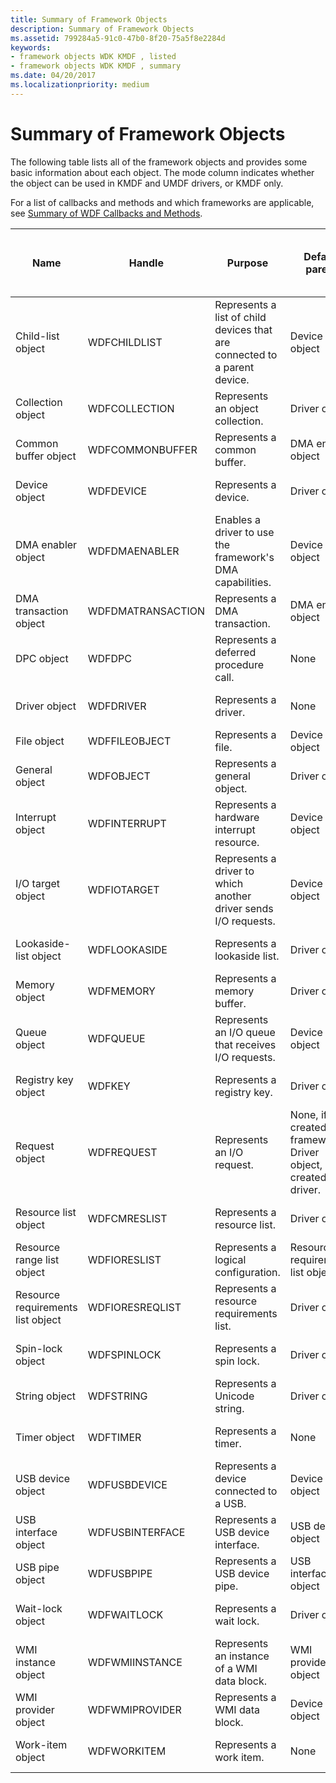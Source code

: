 ```yaml
---
title: Summary of Framework Objects
description: Summary of Framework Objects
ms.assetid: 799284a5-91c0-47b0-8f20-75a5f8e2284d
keywords:
- framework objects WDK KMDF , listed
- framework objects WDK KMDF , summary
ms.date: 04/20/2017
ms.localizationpriority: medium
---
```


# Summary of Framework Objects


The following table lists all of the framework objects and provides some basic information about each object. The mode column indicates whether the object can be used in KMDF and UMDF drivers, or KMDF only.

For a list of callbacks and methods and which frameworks are applicable, see [Summary of WDF Callbacks and Methods](https://docs.microsoft.com/windows-hardware/drivers/ddi/content/_wdf/).

|Name|Handle|Purpose|Default parent|Can driver override default parent?|Mode|Reference|
|--- |--- |--- |--- |--- |--- |--- |
|Child-list object|WDFCHILDLIST|Represents a list of child devices that are connected to a parent device.|Device object|No|KM|[WDF Child-List Object Reference](https://docs.microsoft.com/windows-hardware/drivers/ddi/content/wdfchildlist/)|
|Collection object|WDFCOLLECTION|Represents an object collection.|Driver object|Yes|KM/UM|[WDF Collection Object Reference](https://docs.microsoft.com/windows-hardware/drivers/ddi/content/wdfcollection/)|
|Common buffer object|WDFCOMMONBUFFER|Represents a common buffer.|DMA enabler object|No|KM|[WDF Common Buffer Object Reference](https://docs.microsoft.com/windows-hardware/drivers/ddi/content/wdfcommonbuffer/)|
|Device object|WDFDEVICE|Represents a device.|Driver object|No|KM/UM|[WDF Device Object Reference](https://docs.microsoft.com/windows-hardware/drivers/ddi/content/wdfdevice/)|
|DMA enabler object|WDFDMAENABLER|Enables a driver to use the framework's DMA capabilities.|Device object|Yes|KM|[WDF DMA Object Reference](https://docs.microsoft.com/windows-hardware/drivers/ddi/content/wdfdmaenabler/)|
|DMA transaction object|WDFDMATRANSACTION|Represents a DMA transaction.|DMA enabler object|No|KM|[WDF DMA Object Reference](https://docs.microsoft.com/windows-hardware/drivers/ddi/content/wdfdmaenabler/)|
|DPC object|WDFDPC|Represents a deferred procedure call.|None|Yes|KM|[WDF DPC Object Reference](https://docs.microsoft.com/windows-hardware/drivers/ddi/content/wdfdpc/)|
|Driver object|WDFDRIVER|Represents a driver.|None|No|KM/UM|[WDF Driver Object Reference](https://docs.microsoft.com/windows-hardware/drivers/ddi/content/wdfdriver/)|
|File object|WDFFILEOBJECT|Represents a file.|Device object|No|KM/UM|[WDF File Object Reference](https://docs.microsoft.com/windows-hardware/drivers/ddi/content/wdffileobject/)|
|General object|WDFOBJECT|Represents a general object.|Driver object|Yes|KM/UM|[WDF General Object Reference](https://docs.microsoft.com/windows-hardware/drivers/ddi/content/wdfobject/)|
|Interrupt object|WDFINTERRUPT|Represents a hardware interrupt resource.|Device object|Yes|KM/UM|[WDF Interrupt Object Reference](https://docs.microsoft.com/windows-hardware/drivers/ddi/content/wdfinterrupt/)|
|I/O target object|WDFIOTARGET|Represents a driver to which another driver sends I/O requests.|Device object|Yes|KM/UM|[WDF I/O Target Object Reference](https://docs.microsoft.com/windows-hardware/drivers/ddi/content/wdfiotarget/)|
|Lookaside-list object|WDFLOOKASIDE|Represents a lookaside list.|Driver object|Yes|KM|[WDF Memory Object Reference](https://docs.microsoft.com/windows-hardware/drivers/ddi/content/wdfmemory/)|
|Memory object|WDFMEMORY|Represents a memory buffer.|Driver object|Yes|KM/UM|[WDF Memory Object Reference](https://docs.microsoft.com/windows-hardware/drivers/ddi/content/wdfmemory/)|
|Queue object|WDFQUEUE|Represents an I/O queue that receives I/O requests.|Device object|Yes|KM/UM|[WDF Queue Object Reference](https://docs.microsoft.com/windows-hardware/drivers/ddi/content/wdfio/)|
|Registry key object|WDFKEY|Represents a registry key.|Driver object|Yes|KM/UM|[WDF Registry Key Object Reference](https://docs.microsoft.com/windows-hardware/drivers/ddi/content/wdfregistry/)|
|Request object|WDFREQUEST|Represents an I/O request.|None, if created by framework. Driver object, if created by driver.|Yes, if created by driver.|KM/UM|[WDF Request Object Reference](https://docs.microsoft.com/windows-hardware/drivers/ddi/content/wdfrequest/)|
|Resource list object|WDFCMRESLIST|Represents a resource list.|Driver object|No|KM/UM|[WDF Resource Object Reference](https://docs.microsoft.com/windows-hardware/drivers/ddi/content/wdfresource/)|
|Resource range list object|WDFIORESLIST|Represents a logical configuration.|Resource requirements list object|No|KM|[WDF Resource Object Reference](https://docs.microsoft.com/windows-hardware/drivers/ddi/content/wdfresource/)|
|Resource requirements list object|WDFIORESREQLIST|Represents a resource requirements list.|Driver object|No|KM|[WDF Resource Object Reference](https://docs.microsoft.com/windows-hardware/drivers/ddi/content/wdfresource/)|
|Spin-lock object|WDFSPINLOCK|Represents a spin lock.|Driver object|Yes|KM/UM|[WDF Synchronization Methods](https://docs.microsoft.com/windows-hardware/drivers/ddi/content/wdfsync/)|
|String object|WDFSTRING|Represents a Unicode string.|Driver object|Yes|KM/UM|[WDF String Object Reference](https://docs.microsoft.com/windows-hardware/drivers/ddi/content/wdfstring/)|
|Timer object|WDFTIMER|Represents a timer.|None|Yes|KM/UM|[WDF Timer Object Reference](https://docs.microsoft.com/windows-hardware/drivers/ddi/content/wdftimer/)|
|USB device object|WDFUSBDEVICE|Represents a device connected to a USB.|Device object|No|KM/UM|[WDF USB Reference](https://docs.microsoft.com/windows-hardware/drivers/ddi/content/wdfusb/)|
|USB interface object|WDFUSBINTERFACE|Represents a USB device interface.|USB device object|No|KM/UM|[WDF USB Reference](https://docs.microsoft.com/windows-hardware/drivers/ddi/content/wdfusb/)|
|USB pipe object|WDFUSBPIPE|Represents a USB device pipe.|USB interface object|No|KM/UM|[WDF USB Reference](https://docs.microsoft.com/windows-hardware/drivers/ddi/content/wdfusb/)|
|Wait-lock object|WDFWAITLOCK|Represents a wait lock.|Driver object|Yes|KM/UM|[WDF Synchronization Methods](https://docs.microsoft.com/windows-hardware/drivers/ddi/content/wdfsync/)|
|WMI instance object|WDFWMIINSTANCE|Represents an instance of a WMI data block.|WMI provider object|No|KM|[WDF WMI Reference](https://docs.microsoft.com/windows-hardware/drivers/ddi/content/wdfwmi/)|
|WMI provider object|WDFWMIPROVIDER|Represents a WMI data block.|Device object|No|KM|[WDF WMI Reference](https://docs.microsoft.com/windows-hardware/drivers/ddi/content/wdfwmi/)|
|Work-item object|WDFWORKITEM|Represents a work item.|None|Yes|KM/UM|[WDF Work-Item Object Reference](https://docs.microsoft.com/windows-hardware/drivers/ddi/content/wdfworkitem/)|


 

 

 





